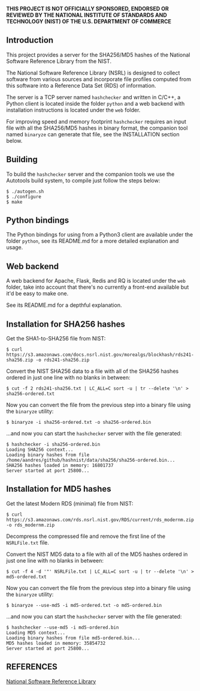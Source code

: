 **THIS PROJECT IS NOT OFFICIALLY SPONSORED, ENDORSED OR REVIEWED BY THE NATIONAL INSTITUTE OF STANDARDS AND TECHNOLOGY (NIST) OF THE U.S. DEPARTMENT OF COMMERCE**


## Introduction

This project provides a server for the SHA256/MD5 hashes of the National Software Reference Library from the NIST.

The National Software Reference Library (NSRL) is designed to collect software from various sources and incorporate file profiles computed from this software into a Reference Data Set (RDS) of information.

The server is a TCP server named `hashchecker` and written in C/C++, a Python client is located inside the folder `python` and a web backend with installation instructions is located under the `web` folder.

For improving speed and memory footprint `hashchecker` requires an input file with all the SHA256/MD5 hashes in binary format, the companion tool named `binaryze` can generate that file, see the INSTALLATION section below.

## Building

To build the `hashchecker` server and the companion tools we use the Autotools build system, to compile just follow the steps below:
```
$ ./autogen.sh
$ ./configure
$ make
```

## Python bindings

The Python bindings for using from a Python3 client are available under the folder `python`, see its README.md for a more detailed explanation and usage.

## Web backend

A web backend for Apache, Flask, Redis and RQ is located under the `web` folder, take into account that there's no currently a front-end available but it'd be easy to make one.

See its README.md for a depthful explanation.

## Installation for SHA256 hashes

Get the SHA1-to-SHA256 file from NIST:
```
$ curl https://s3.amazonaws.com/docs.nsrl.nist.gov/morealgs/blockhash/rds241-sha256.zip -o rds241-sha256.zip
```

Convert the NIST SHA256 data to a file with all of the SHA256 hashes ordered in
just one line with no blanks in between:
```
$ cut -f 2 rds241-sha256.txt | LC_ALL=C sort -u | tr --delete '\n' > sha256-ordered.txt
```

Now you can convert the file from the previous step into a binary file using
 the `binaryze` utility:
```
$ binaryze -i sha256-ordered.txt -o sha256-ordered.bin
```

...and now you can start the `hashchecker` server with the file generated:
```
$ hashchecker -i sha256-ordered.bin
Loading SHA256 context...
Loading binary hashes from file /home/aandres/github/hashnist/data/sha256/sha256-ordered.bin...
SHA256 hashes loaded in memory: 16801737
Server started at port 25800...
```

## Installation for MD5 hashes

Get the latest Modern RDS (minimal) file from NIST:
```
$ curl https://s3.amazonaws.com/rds.nsrl.nist.gov/RDS/current/rds_modernm.zip -o rds_modernm.zip
```
Decompress the compressed file and remove the first line of the `NSRLFile.txt` file.

Convert the NIST MD5 data to a file with all of the MD5 hashes ordered in
just one line with no blanks in between:
```
$ cut -f 4 -d '"' NSRLFile.txt | LC_ALL=C sort -u | tr --delete '\n' > md5-ordered.txt
```

Now you can convert the file from the previous step into a binary file using
 the `binaryze` utility:
```
$ binaryze --use-md5 -i md5-ordered.txt -o md5-ordered.bin
```

...and now you can start the `hashchecker` server with the file generated:
```
$ hashchecker --use-md5 -i md5-ordered.bin
Loading MD5 context...
Loading binary hashes from file md5-ordered.bin...
MD5 hashes loaded in memory: 35854732
Server started at port 25800...
```

## REFERENCES

[National Software Reference Library](https://www.nist.gov/itl/ssd/software-quality-group/national-software-reference-library-nsrl)
